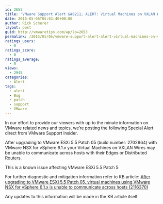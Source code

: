 ```yaml
---
id: 2653
title: 'VMware Support Alert &#8211; ALERT: Virtual Machines on VXLAN Wires may be unable to communicate across hosts with their Edges or Distributed Routers'
date: 2015-05-06T06:03:40+00:00
author: Rick Scherer
layout: post
guid: http://vmwaretips.com/wp/?p=2653
permalink: /2015/05/06/vmware-support-alert-alert-virtual-machines-on-vxlan-wires-may-be-unable-to-communicate-across-hosts-with-their-edges-or-distributed-routers/
ratings_users:
  - 0
ratings_score:
  - 0
ratings_average:
  - 0
views:
  - 2945
categories:
  - Alert
tags:
  - alert
  - Bug
  - patch
  - support
  - VMware
---
```

In our effort to provide our viewers with up to the minute information on VMware related news and topics, we&#8217;re posting the following Special Alert direct from VMware Support Insider.

After upgrading to VMware ESXi 5.5 Patch 05 (build number: 2702864) with VMware NSX for vSphere 6.1.x your Virtual Machines on VXLAN Wires may be unable to communicate across hosts with their Edges or Distributed Routers.

This is a known issue affecting VMware ESXi 5.5 Patch 5

For further diagnostic and mitigation information refer to KB article: <a href="http://vmw.re/1RcAIsV" target="_blank">After upgrading to VMware ESXi 5.5 Patch 05, virtual machines using VMware NSX for vSphere 6.1.x is unable to communicate across hosts (2116370)</a>

Any updates to this information will be made in the KB article itself.

<img src="http://bit.ly/1Egj11I" alt="" width="1" height="1" />